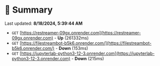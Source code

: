 # 📖 Summary
Last updated: **8/18/2024, 5:39:44 AM**

- `GET` [https://restreamer-09gx.onrender.com](https://restreamer-09gx.onrender.com) - **Up** (261332ms)
- `GET` [https://filestreambot-b5k6.onrender.com/](https://filestreambot-b5k6.onrender.com/) - **Down** (153ms)
- `GET` [https://jupyterlab-python3-12-3.onrender.com](https://jupyterlab-python3-12-3.onrender.com) - **Down** (215ms)
